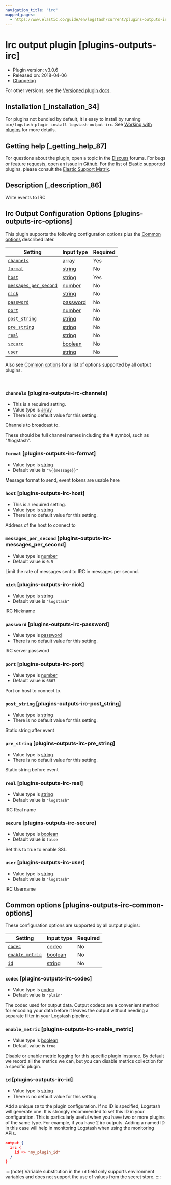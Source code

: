 ```yaml
---
navigation_title: "irc"
mapped_pages:
  - https://www.elastic.co/guide/en/logstash/current/plugins-outputs-irc.html
---
```


# Irc output plugin [plugins-outputs-irc]


* Plugin version: v3.0.6
* Released on: 2018-04-06
* [Changelog](https://github.com/logstash-plugins/logstash-output-irc/blob/v3.0.6/CHANGELOG.md)

For other versions, see the [Versioned plugin docs](/vpr/output-irc-index.md).

## Installation [_installation_34]

For plugins not bundled by default, it is easy to install by running `bin/logstash-plugin install logstash-output-irc`. See [Working with plugins](logstash://reference/working-with-plugins.md) for more details.


## Getting help [_getting_help_87]

For questions about the plugin, open a topic in the [Discuss](http://discuss.elastic.co) forums. For bugs or feature requests, open an issue in [Github](https://github.com/logstash-plugins/logstash-output-irc). For the list of Elastic supported plugins, please consult the [Elastic Support Matrix](https://www.elastic.co/support/matrix#logstash_plugins).


## Description [_description_86]

Write events to IRC


## Irc Output Configuration Options [plugins-outputs-irc-options]

This plugin supports the following configuration options plus the [Common options](plugins-outputs-irc.md#plugins-outputs-irc-common-options) described later.

| Setting | Input type | Required |
| --- | --- | --- |
| [`channels`](plugins-outputs-irc.md#plugins-outputs-irc-channels) | [array](introduction.md#array) | Yes |
| [`format`](plugins-outputs-irc.md#plugins-outputs-irc-format) | [string](introduction.md#string) | No |
| [`host`](plugins-outputs-irc.md#plugins-outputs-irc-host) | [string](introduction.md#string) | Yes |
| [`messages_per_second`](plugins-outputs-irc.md#plugins-outputs-irc-messages_per_second) | [number](introduction.md#number) | No |
| [`nick`](plugins-outputs-irc.md#plugins-outputs-irc-nick) | [string](introduction.md#string) | No |
| [`password`](plugins-outputs-irc.md#plugins-outputs-irc-password) | [password](introduction.md#password) | No |
| [`port`](plugins-outputs-irc.md#plugins-outputs-irc-port) | [number](introduction.md#number) | No |
| [`post_string`](plugins-outputs-irc.md#plugins-outputs-irc-post_string) | [string](introduction.md#string) | No |
| [`pre_string`](plugins-outputs-irc.md#plugins-outputs-irc-pre_string) | [string](introduction.md#string) | No |
| [`real`](plugins-outputs-irc.md#plugins-outputs-irc-real) | [string](introduction.md#string) | No |
| [`secure`](plugins-outputs-irc.md#plugins-outputs-irc-secure) | [boolean](introduction.md#boolean) | No |
| [`user`](plugins-outputs-irc.md#plugins-outputs-irc-user) | [string](introduction.md#string) | No |

Also see [Common options](plugins-outputs-irc.md#plugins-outputs-irc-common-options) for a list of options supported by all output plugins.

 

### `channels` [plugins-outputs-irc-channels]

* This is a required setting.
* Value type is [array](introduction.md#array)
* There is no default value for this setting.

Channels to broadcast to.

These should be full channel names including the *#* symbol, such as "#logstash".


### `format` [plugins-outputs-irc-format]

* Value type is [string](introduction.md#string)
* Default value is `"%{{message}}"`

Message format to send, event tokens are usable here


### `host` [plugins-outputs-irc-host]

* This is a required setting.
* Value type is [string](introduction.md#string)
* There is no default value for this setting.

Address of the host to connect to


### `messages_per_second` [plugins-outputs-irc-messages_per_second]

* Value type is [number](introduction.md#number)
* Default value is `0.5`

Limit the rate of messages sent to IRC in messages per second.


### `nick` [plugins-outputs-irc-nick]

* Value type is [string](introduction.md#string)
* Default value is `"logstash"`

IRC Nickname


### `password` [plugins-outputs-irc-password]

* Value type is [password](introduction.md#password)
* There is no default value for this setting.

IRC server password


### `port` [plugins-outputs-irc-port]

* Value type is [number](introduction.md#number)
* Default value is `6667`

Port on host to connect to.


### `post_string` [plugins-outputs-irc-post_string]

* Value type is [string](introduction.md#string)
* There is no default value for this setting.

Static string after event


### `pre_string` [plugins-outputs-irc-pre_string]

* Value type is [string](introduction.md#string)
* There is no default value for this setting.

Static string before event


### `real` [plugins-outputs-irc-real]

* Value type is [string](introduction.md#string)
* Default value is `"logstash"`

IRC Real name


### `secure` [plugins-outputs-irc-secure]

* Value type is [boolean](introduction.md#boolean)
* Default value is `false`

Set this to true to enable SSL.


### `user` [plugins-outputs-irc-user]

* Value type is [string](introduction.md#string)
* Default value is `"logstash"`

IRC Username



## Common options [plugins-outputs-irc-common-options]

These configuration options are supported by all output plugins:

| Setting | Input type | Required |
| --- | --- | --- |
| [`codec`](plugins-outputs-irc.md#plugins-outputs-irc-codec) | [codec](logstash://reference/configuration-file-structure.md#codec) | No |
| [`enable_metric`](plugins-outputs-irc.md#plugins-outputs-irc-enable_metric) | [boolean](logstash://reference/configuration-file-structure.md#boolean) | No |
| [`id`](plugins-outputs-irc.md#plugins-outputs-irc-id) | [string](logstash://reference/configuration-file-structure.md#string) | No |

### `codec` [plugins-outputs-irc-codec]

* Value type is [codec](logstash://reference/configuration-file-structure.md#codec)
* Default value is `"plain"`

The codec used for output data. Output codecs are a convenient method for encoding your data before it leaves the output without needing a separate filter in your Logstash pipeline.


### `enable_metric` [plugins-outputs-irc-enable_metric]

* Value type is [boolean](logstash://reference/configuration-file-structure.md#boolean)
* Default value is `true`

Disable or enable metric logging for this specific plugin instance. By default we record all the metrics we can, but you can disable metrics collection for a specific plugin.


### `id` [plugins-outputs-irc-id]

* Value type is [string](logstash://reference/configuration-file-structure.md#string)
* There is no default value for this setting.

Add a unique `ID` to the plugin configuration. If no ID is specified, Logstash will generate one. It is strongly recommended to set this ID in your configuration. This is particularly useful when you have two or more plugins of the same type. For example, if you have 2 irc outputs. Adding a named ID in this case will help in monitoring Logstash when using the monitoring APIs.

```json
output {
  irc {
    id => "my_plugin_id"
  }
}
```

::::{note} 
Variable substitution in the `id` field only supports environment variables and does not support the use of values from the secret store.
::::




